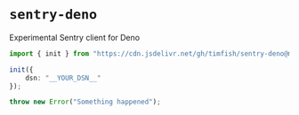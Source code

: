 # `sentry-deno`

Experimental Sentry client for Deno

```ts
import { init } from "https://cdn.jsdelivr.net/gh/timfish/sentry-deno@master/index.ts";

init({
    dsn: "__YOUR_DSN__"
});

throw new Error("Something happened");
```
